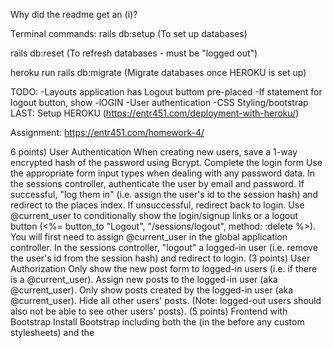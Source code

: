 Why did the readme get an (i)?

Terminal commands:
rails db:setup (To set up databases)

rails db:reset (To refresh databases - must be "logged out")

heroku run rails db:migrate (Migrate databases once HEROKU is set up)

TODO:
-Layouts application has Logout buttom pre-placed
-If statement for logout button, show 
-lOGIN
-User authentication
-CSS Styling/bootstrap
LAST: Setup HEROKU (https://entr451.com/deployment-with-heroku/)


Assignment: 
https://entr451.com/homework-4/

6 points) User Authentication
When creating new users, save a 1-way encrypted hash of the password using Bcrypt.
Complete the login form
Use the appropriate form input types when dealing with any password data.
In the sessions controller, authenticate the user by email and password. If successful, "log them in" (i.e. assign the user's id to the session hash) and redirect to the places index. If unsuccessful, redirect back to login.
Use @current_user to conditionally show the login/signup links or a logout button (<%= button_to "Logout", "/sessions/logout", method: :delete %>). You will first need to assign @current_user in the global application controller.
In the sessions controller, "logout" a logged-in user (i.e. remove the user's id from the session hash) and redirect to login.
(3 points) User Authorization
Only show the new post form to logged-in users (i.e. if there is a @current_user).
Assign new posts to the logged-in user (aka @current_user).
Only show posts created by the logged-in user (aka @current_user). Hide all other users' posts. (Note: logged-out users should also not be able to see other users' posts).
(5 points) Frontend with Bootstrap
Install Bootstrap including both the <link> (in the <head> before any custom stylesheets) and the <script> (just before the closing </body>).
Add Bootstrap's navbar component (any version). Move the relevant links (e.g. "Home", "Login", "Signup", "Logout") into the navbar.
Wrap the <%= yield %> content in a Bootstrap .container.
Using the Bootstrap button component, style the links to forms and the form submit buttons.
Use the Bootstrap grid for posts (3 posts per row on large screens, stacking on small screens). See wireframe.
Use the bootstrap spacing (margin or padding) as needed, but at least twice (not counting the navbar).
(3 points) File Attachment
Configure the application for uploads:
uncomment the image_processing gem in the Gemfile
run rails active_storage:install to create the migrations
then run rails db:migrate to execute the migrations
in both config/environments/development.rb and config/environments/production.rb, tell the application to use the :local service for uploading files (i.e. config.active_storage.service = :local)
Enable attachments in the Post model.
Add a new field to the posts form for uploading an image (form.file_field).
If a post has an attached image (post.image.attached?), display the attached image (url_for(post.image)).
(2 points) Deployment with Heroku
Follow the steps to connect to Heroku and deploy your app (https://entr451.com/deployment-with-heroku/)
Once live, add the URL to your live heroku website in the README.md file of your app.